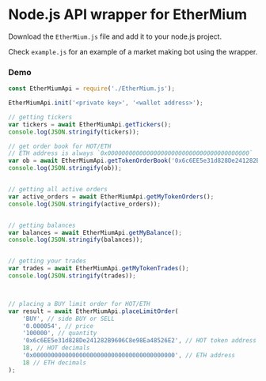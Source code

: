 # Node.js API wrapper for EtherMium

Download the `EtherMium.js` file and add it to your node.js project.

Check `example.js` for an example of a market making bot using the wrapper.

### Demo 
```javascript
const EtherMiumApi = require('./EtherMium.js');

EtherMiumApi.init('<private key>', '<wallet address>');

// getting tickers
var tickers = await EtherMiumApi.getTickers();
console.log(JSON.stringify(tickers));

// get order book for HOT/ETH
// ETH address is always `0x0000000000000000000000000000000000000000`
var ob = await EtherMiumApi.getTokenOrderBook('0x6c6EE5e31d828De241282B9606C8e98Ea48526E2', '0x0000000000000000000000000000000000000000');
console.log(JSON.stringify(ob));


// getting all active orders
var active_orders = await EtherMiumApi.getMyTokenOrders();
console.log(JSON.stringify(active_orders));


// getting balances
var balances = await EtherMiumApi.getMyBalance();
console.log(JSON.stringify(balances));


// getting your trades
var trades = await EtherMiumApi.getMyTokenTrades();
console.log(JSON.stringify(trades));



// placing a BUY limit order for HOT/ETH
var result = await EtherMiumApi.placeLimitOrder(
	'BUY', // side BUY or SELL 
	'0.000054', // price
	'100000', // quantity
	'0x6c6EE5e31d828De241282B9606C8e98Ea48526E2', // HOT token address
	18, // HOT decimals
	'0x0000000000000000000000000000000000000000', // ETH address
	18 // ETH decimals
);

```


